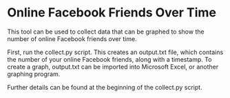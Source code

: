 Online Facebook Friends Over Time
=================================

This tool can be used to collect data that can be graphed to show the number of online Facebook friends over time.

First, run the collect.py script. This creates an output.txt file, which contains the number of your online Facebook friends, along with a timestamp. To create a graph, output.txt can be imported into Microsoft Excel, or another graphing program.

Further details can be found at the beginning of the collect.py script.
